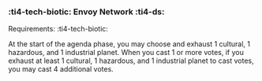 ### :ti4-tech-biotic: **Envoy Network** :ti4-ds:

Requirements: :ti4-tech-biotic:

At the start of the agenda phase, you may choose and exhaust 1 cultural, 1 hazardous, and 1 industrial planet.
When you cast 1 or more votes, if you exhaust at least 1 cultural, 1 hazardous, and 1 industrial planet to cast votes, you may cast 4 additional votes.
